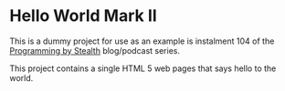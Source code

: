 # Hello World Mark II

This is a dummy project for use as an example is instalment 104 of the [Programming by Stealth](https://pbs.bartificer.net/) blog/podcast series.

This project contains a single HTML 5 web pages that says hello to the world.